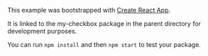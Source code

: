 This example was bootstrapped with [Create React App](https://github.com/facebook/create-react-app).

It is linked to the my-checkbox package in the parent directory for development purposes.

You can run `npm install` and then `npm start` to test your package.

